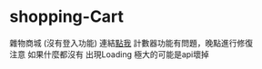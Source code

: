 # shopping-Cart
雜物商城 (沒有登入功能)
連結<a href="https://yes66395.github.io/shopping-Cart/" target="_blank">點我</a>
計數器功能有問題，晚點進行修復 <br/>
注意 如果什麼都沒有 出現Loading 極大的可能是api壞掉
